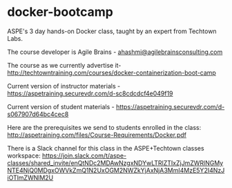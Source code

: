 # docker-bootcamp
ASPE's 3 day hands-on Docker class, taught by an expert from Techtown Labs.

The course developer is Agile Brains - ahashmi@agilebrainsconsulting.com 

The course as we currently advertise it- http://techtowntraining.com/courses/docker-containerization-boot-camp

Current version of instructor materials - https://aspetraining.securevdr.com/d-sc8cdcdcf4e049f19

Current version of student materials - https://aspetraining.securevdr.com/d-s067907d64bc4cec8

Here are the prerequisites we send to students enrolled in the class: http://aspetraining.com/files/Course-Requirements/Docker.pdf

There is a Slack channel for this class in the ASPE+Techtown classes workspace: https://join.slack.com/t/aspe-classes/shared_invite/enQtNDc2MDAwNzgxNDYwLTRlZTIxZjJmZWRlNGMyNTE4NjQ0MDgxOWVkZmQ1N2UxOGM2NWZkYjAxNjA3MmI4MzE5Y2I4NzJiOTlmZWNlM2U
